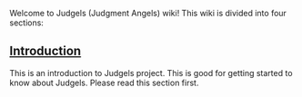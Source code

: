 Welcome to Judgels (Judgment Angels) wiki! This wiki is divided into four sections:

## [Introduction](https://github.com/ia-toki/judgels/wiki/Introduction-to-Judgels)

This is an introduction to Judgels project. This is good for getting started to know about Judgels. Please read this section first.

